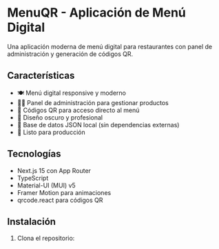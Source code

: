 # MenuQR - Aplicación de Menú Digital

Una aplicación moderna de menú digital para restaurantes con panel de administración y generación de códigos QR.

## Características

- 🍽️ Menú digital responsive y moderno
- 👨‍💼 Panel de administración para gestionar productos
- 📱 Códigos QR para acceso directo al menú
- 🌙 Diseño oscuro y profesional
- 💾 Base de datos JSON local (sin dependencias externas)
- 🚀 Listo para producción

## Tecnologías

- Next.js 15 con App Router
- TypeScript
- Material-UI (MUI) v5
- Framer Motion para animaciones
- qrcode.react para códigos QR

## Instalación

1. Clona el repositorio:
